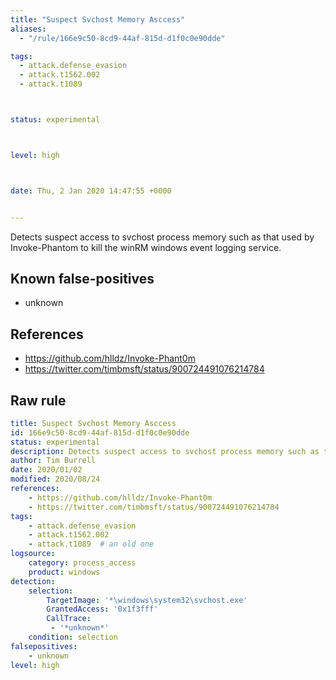 ```yaml
---
title: "Suspect Svchost Memory Asccess"
aliases:
  - "/rule/166e9c50-8cd9-44af-815d-d1f0c0e90dde"

tags:
  - attack.defense_evasion
  - attack.t1562.002
  - attack.t1089



status: experimental



level: high



date: Thu, 2 Jan 2020 14:47:55 +0000


---
```


Detects suspect access to svchost process memory such as that used by Invoke-Phantom to kill the winRM windows event logging service.

<!--more-->


## Known false-positives

* unknown



## References

* https://github.com/hlldz/Invoke-Phant0m
* https://twitter.com/timbmsft/status/900724491076214784


## Raw rule
```yaml
title: Suspect Svchost Memory Asccess
id: 166e9c50-8cd9-44af-815d-d1f0c0e90dde
status: experimental
description: Detects suspect access to svchost process memory such as that used by Invoke-Phantom to kill the winRM windows event logging service.
author: Tim Burrell
date: 2020/01/02
modified: 2020/08/24
references:
    - https://github.com/hlldz/Invoke-Phant0m
    - https://twitter.com/timbmsft/status/900724491076214784
tags:
    - attack.defense_evasion
    - attack.t1562.002
    - attack.t1089  # an old one
logsource:
    category: process_access
    product: windows
detection:
    selection:
        TargetImage: '*\windows\system32\svchost.exe'
        GrantedAccess: '0x1f3fff'
        CallTrace:
         - '*unknown*'
    condition: selection
falsepositives:
    - unknown
level: high

```
